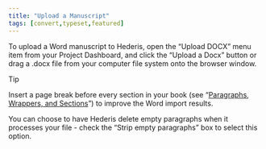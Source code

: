 ```yaml
---
title: "Upload a Manuscript"
tags: [convert,typeset,featured]
---
```

 
<html><body><section data-type="chapter" class="hsecchapter" data-hederis-type="hsecchapter" id="upload-a-manuscript" data-pi-attrs="id: upload-a-manuscript; data-tags: convert,typeset,featured;" role="doc-chapter" data-tags="convert,typeset,featured" data-author-name=" " data-book-title=" " title="Upload a Manuscript"><p class="hblkp" data-hederis-type="hblkp" id="pfehTGdG1">To upload a Word manuscript to Hederis, open the &#8220;Upload DOCX&#8221; menu item from your Project Dashboard, and click the &#8220;Upload a Docx&#8221; button or drag a .docx file from your computer file system onto the browser window.</p><div class="hwprbox box" data-hederis-type="hwprbox" id="pXjawa1i7" data-type="sidebar"><p class="hblktype" data-hederis-type="hblktype" id="pFqzaxuGS">Tip</p><p class="hblkp" data-hederis-type="hblkp" id="pAliCXZNE">Insert a page break before every section in your book (see &#8220;<a href="{% link _docs/typeset-text-design.md %}" class="hspana" data-hederis-type="hspana" id="pjmLwQFfx">Paragraphs, Wrappers, and Sections</a>&#8221;) to improve the Word import results.</p></div><p class="hblkp" data-hederis-type="hblkp" id="pNxTyjytb">You can choose to have Hederis delete empty paragraphs when it processes your file - check the &#8220;Strip empty paragraphs&#8221; box to select this option.</p></section></body></html>
